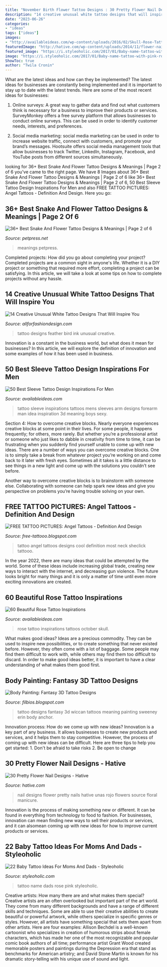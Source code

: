 ```yaml
---
title: "November Birth Flower Tattoo Designs : 30 Pretty Flower Nail Designs"
description: "14 creative unusual white tattoo designs that will inspire you"
date: "2023-06-26"
categories:
- "ideas"
tags: ["ideas"]
images:
- "http://availableideas.com/wp-content/uploads/2016/02/Skull-Rose-Tattoos-for-Girls.jpg"
featuredImage: "http://hative.com/wp-content/uploads/2014/11/flower-nail-designs/12-pretty-flower-nail-designs.jpg"
featured_image: "https://i.styleoholic.com/2017/01/Baby-name-tattoo-with-pink-rose.jpg"
image: "https://i.styleoholic.com/2017/01/Baby-name-tattoo-with-pink-rose.jpg"
ShowToc: true
author: "Twila Cronin"
---
```



What are the latest ideas and how can they be implemented?
The latest ideas for businesses are constantly being implemented and it is important to stay up to date with the latest trends. Here are some of the most recent ideas for businesses:
1. Online surveys: A great way to gather data and find out what customers think is necessary for a business to improve their products or services. SurveyMonkey offers a free survey platform that allows businesses to conduct online surveys. This can be used in order to identify customer needs, interests, and preferences.

2. Social media marketing: social media marketing can be used in order to increase website traffic, connect with customers, and promote your brand’s messages. Hootsuite offers social media management tools that allow businesses to track Twitter, LinkedIn, Instagram, Facebook, and YouTube posts from different sources simultaneously.

	

		
looking for 36+ Best Snake And Flower Tattoo Designs &amp; Meanings | Page 2 of 6 you've came to the right page. We have 8 Images about 36+ Best Snake And Flower Tattoo Designs &amp; Meanings | Page 2 of 6 like 36+ Best Snake And Flower Tattoo Designs &amp; Meanings | Page 2 of 6, 50 Best Sleeve Tattoo Design Inspirations For Men and also FREE TATTOO PICTURES: Angel Tattoos - Definition And Design. Here you go:
		
    
## 36+ Best Snake And Flower Tattoo Designs &amp; Meanings | Page 2 Of 6

<img loading=lazy src="https://cdn.petpress.net/wp-content/uploads/2020/03/12032746/Small-Snake-And-Flower-Tattoo-cool.jpg" onerror="this.onerror=null;this.src='https://tse2.mm.bing.net/th?id=OIP.cGoXing9JQ30Wdfyd0d3mQHaHU&amp;pid=15.1';" alt="36+ Best Snake And Flower Tattoo Designs &amp; Meanings | Page 2 of 6">

_Source: petpress.net_

>meanings petpress. 

	

Completed projects: How did you go about completing your project?
Completed projects are a common sight in anyone's life. Whether it is a DIY project or something that required more effort, completing a project can be satisfying. In this article, we will take a look at some tips on how to complete projects without any hassle.

    
## 14 Creative Unusual White Tattoo Designs That Will Inspire You

<img loading=lazy src="https://allforfashiondesign.com/wp-content/uploads/2014/11/g-12.jpg" onerror="this.onerror=null;this.src='https://tse2.mm.bing.net/th?id=OIP.bcdgiQKuRmWhBnb8DDrb2gHaLH&amp;pid=15.1';" alt="14 Creative Unusual White Tattoo Designs That Will Inspire You">

_Source: allforfashiondesign.com_

>tattoo designs feather bird ink unusual creative. 

	

Innovation is a constant in the business world, but what does it mean for businesses? In this article, we will explore the definition of innovation and some examples of how it has been used in business.

    
## 50 Best Sleeve Tattoo Design Inspirations For Men

<img loading=lazy src="http://availableideas.com/wp-content/uploads/2016/02/Sleeve-tattoo-Ideas-2.jpg" onerror="this.onerror=null;this.src='https://tse2.mm.bing.net/th?id=OIP.15TMl_S6zKxqbpvatKmsUwHaLH&amp;pid=15.1';" alt="50 Best Sleeve Tattoo Design Inspirations For Men">

_Source: availableideas.com_

>tattoo sleeve inspirations tattoos mens sleeves arm designs forearm man idea inspiration 3d meaning boys sexy. 

	

Section 4: How to overcome creative blocks.
Nearly everyone experiences creative blocks at some point in their lives. For some people, it happens frequently; for others, more rarely. But whether you’re a professional artist or someone who just likes to dabble in creativity from time to time, it can be frustrating when you suddenly find yourself unable to come up with new ideas.
There are a number of ways you can overcome creative blocks. One is to simply take a break from whatever project you’re working on and come back to it later with fresh eyes. Sometimes all it takes is a little distance to see things in a new light and come up with the solutions you couldn’t see before.

Another way to overcome creative blocks is to brainstorm with someone else. Collaborating with someone can help spark new ideas and give you perspective on problems you’re having trouble solving on your own.

    
## FREE TATTOO PICTURES: Angel Tattoos - Definition And Design

<img loading=lazy src="https://1.bp.blogspot.com/-f7WthpFnu90/TnHSnKq0gCI/AAAAAAAAAYE/yLSjY7eM7dY/s1600/angel+tattoos+-Angel-tattoos-design-6.jpg" onerror="this.onerror=null;this.src='https://tse4.mm.bing.net/th?id=OIP.U9TTh5Nwk5ZEMwqfdQSRCAHaFj&amp;pid=15.1';" alt="FREE TATTOO PICTURES: Angel Tattoos - Definition And Design">

_Source: free-tattooo.blogspot.com_

>tattoo angel tattoos designs cool definition most neck sheclick tattooo. 

	

In the year 2022, there are many ideas that could be attempted by the world. Some of these ideas include increasing global trade, creating new ways to interact with the internet, and decreasing gun violence. The future looks bright for many things and it is only a matter of time until even more exciting innovations are created.

    
## 60 Beautiful Rose Tattoo Inspirations

<img loading=lazy src="http://availableideas.com/wp-content/uploads/2016/02/Skull-Rose-Tattoos-for-Girls.jpg" onerror="this.onerror=null;this.src='https://tse1.mm.bing.net/th?id=OIP.An5eokX_R2aRFWJcD1Gf-gHaJ8&amp;pid=15.1';" alt="60 Beautiful Rose Tattoo Inspirations">

_Source: availableideas.com_

>rose tattoo inspirations tattoos october skull. 

	

What makes good ideas?
Ideas are a precious commodity. They can be used to inspire new possibilities, or to create something that never existed before. However, they often come with a lot of baggage. Some people may find them difficult to work with, while others may find them too difficult to discard. In order to make good ideas better, it is important to have a clear understanding of what makes them good first.

    
## Body Painting: Fantasy 3D Tattoo Designs

<img loading=lazy src="http://2.bp.blogspot.com/_nVxq_DQ8s_U/TMiahbY-pyI/AAAAAAAAAJ4/vGVg0JvJaGs/s1600/Fantasy+3D+Tattoo+Designs+2.jpg" onerror="this.onerror=null;this.src='https://tse3.mm.bing.net/th?id=OIP.P0Ej84Bv_gjXOeVIS4D_PQAAAA&amp;pid=15.1';" alt="Body Painting: Fantasy 3D Tattoo Designs">

_Source: filbios.blogspot.com_

>tattoo designs fantasy 3d wiccan tattoos meaning painting sweeney erin body anchor. 

	

Innovation process: How do we come up with new ideas?
Innovation is a key part of any business. It allows businesses to create new products and services, and it helps them to stay competitive. However, the process of coming up with new ideas can be difficult. Here are three tips to help you get started: 1. Don't be afraid to take risks 2. Be open to change 
    
## 30 Pretty Flower Nail Designs - Hative

<img loading=lazy src="http://hative.com/wp-content/uploads/2014/11/flower-nail-designs/12-pretty-flower-nail-designs.jpg" onerror="this.onerror=null;this.src='https://tse1.mm.bing.net/th?id=OIP.mRKtugqKCQ-82dtkykivvgHaLJ&amp;pid=15.1';" alt="30 Pretty Flower Nail Designs - Hative">

_Source: hative.com_

>nail designs flower pretty nails hative unas rojo flowers source floral manicure. 

	

Innovation is the process of making something new or different. It can be found in everything from technology to food to fashion. For businesses, innovation can mean finding new ways to sell their products or services, and it can alsomean coming up with new ideas for how to improve current products or services.

    
## 22 Baby Tattoo Ideas For Moms And Dads - Styleoholic

<img loading=lazy src="https://i.styleoholic.com/2017/01/Baby-name-tattoo-with-pink-rose.jpg" onerror="this.onerror=null;this.src='https://tse1.mm.bing.net/th?id=OIP.q9CFvyU7AQKNs2fJaUahpgHaJ4&amp;pid=15.1';" alt="22 Baby Tattoo Ideas For Moms And Dads - Styleoholic">

_Source: styleoholic.com_

>tattoo name dads rose pink styleoholic. 

	

Creative artists: How many there are and what makes them special?
Creative artists are an often overlooked but important part of the art world. They come from many different backgrounds and have a range of different skills and techniques. Some are able to use their creative abilities to create beautiful or powerful artwork, while others specialize in specific genres or styles. However, all artists have something special that sets them apart from other artists. Here are four examples: 
Allison Bechdel is a well-known cartoonist who specializes in creation of humorous strips about female characters, which has made her one of the most recognizable and popular comic book authors of all time; performance artist Grant Wood created memorable posters and paintings during the Depression era that stand as benchmarks for American artistry; and David Stone Martin is known for his dramatic story-telling with his unique use of sound and light.

